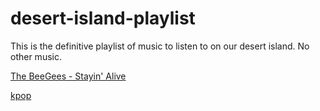 # desert-island-playlist
This is the definitive playlist of music to listen to on our desert island. No other music.

[The BeeGees - Stayin' Alive](https://www.youtube.com/watch?v=I_izvAbhExY)

[kpop](https://www.youtube.com/watch?v=kTlv5_Bs8aw)
